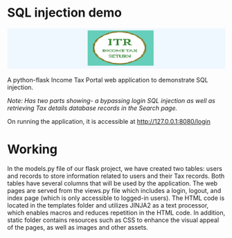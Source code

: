# SQL injection demo

![Header SQL injection](./src/app/static/img/header.png "SQL injection Demo header")

A python-flask Income Tax Portal web application to demonstrate SQL injection.

_Note: Has two parts showing- a bypassing login SQL injection as well as retrieving Tax details database records in the Search page._ 

On running the application, it is accessible at  http://127.0.0.1:8080/login 

# Working

In the models.py file of our flask project, we have created two tables: users and records to store information related to users and their Tax records. Both tables have several columns that will be used by the application. The web pages are served from the views.py file which includes a login, logout, and index page (which is only accessible to logged-in users). The HTML code is located in the templates folder and utilizes JINJA2 as a text processor, which enables macros and reduces repetition in the HTML code. In addition, static folder contains resources such as CSS to enhance the visual appeal of the pages, as well as images and other assets.








